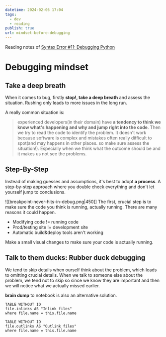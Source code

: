 ```yaml
---
datetime: 2024-02-05 17:04
tags:
  - dev
  - reading
publish: true
url: mindset-before-debugging
---
```

Reading notes of [Syntax Error #11: Debugging Python](https://www.syntaxerror.tech/syntax-error-11-debugging-python/)

# Debugging mindset
## Take a deep breath
When it comes to bug, firstly **stop!, take a deep breath** and assess the situation.
Rushing only leads to more issues in the long run.

A really common situation is:
> experienced developers(in their domain) have **a tendency to think we know what's happening and why and jump right into the code**. Then we try to read the code to identify the problem. It doesn't work because software is complex and mistakes often really difficult to spot(and may happens in other places. so make sure assess the situation!). Especially when we think what the outcome should be and it makes us not see the problems.

## Step-By-Step
Instead of making guesses and assumptions, it's best to adopt **a process**. A step-by-step approach where you double check everything and don't let yourself jump to conclusions.

![[breakpoint-never-hits-in-debug.png|450]]
The first, crucial step is to make sure the code you think is running, actually running.
There are many reasons it could happen.
- Modifying code != running code
- Prod/testing site != development site
- Automatic build&deploy tools aren't working

Make a small visual changes to make sure your code is actually running.

## Talk to them ducks: Rubber duck debugging
We tend to skip details when ourself think about the problem, which leads to omitting crucial details.
When we talk to someone else about the problem, we tend not to skip so since we know they are important and then we will notice what we actually missed earlier.

**brain dump** to notebook is also an alternative solution.

```dataview
TABLE WITHOUT ID
file.inlinks AS "Inlink files"
where file.name = this.file.name
```
```dataview
TABLE WITHOUT ID
file.outlinks AS "Outlink files"
where file.name = this.file.name
```